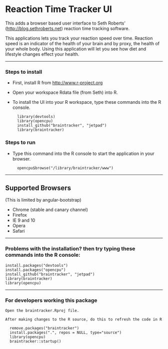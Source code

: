 # Reaction Time Tracker UI

This adds a browser based user interface to Seth Roberts' (http://blog.sethroberts.net) reaction time tracking software.

This applications lets you track your reaction speed over time. Reaction speed is an indicator of the health of your brain and by proxy, the health of your whole body. Using this application will let you see how diet and lifestyle changes effect your health.

---
### Steps to install 

- First, install R from http://www.r-project.org

- Open your workspace Rdata file (from Seth) into R.

- To install the UI into your R workspace, type these commands into the R console.

    	library(devtools)
    	library(opencpu)
    	install_github("braintracker", "jetpad")
    	library(braintracker)
    	
### Steps to run

- Type this command into the R console to start the application in your browser.
	
		opencpu$browse("/library/braintracker/www")

---
## Supported Browsers 
(This is limited by angular-bootstrap)

  - Chrome (stable and canary channel)
  - Firefox
  - IE 9 and 10
  - Opera
  - Safari


----------------------------------
### Problems with the installation? then try typing these commands into the R console:

    install.packages("devtools")
    install.packages("opencpu")
    install_github("braintracker", "jetpad")
    library(braintracker)
    library(opencpu)


----------------------------------
### For developers working this package

    Open the braintracker.Rproj file.
    
    After making changes to the R source, do this to refresh the code in R

      remove.packages("braintracker")
      install.packages(".", repos = NULL, type="source")
      library(opencpu)
      braintracker::startup()



